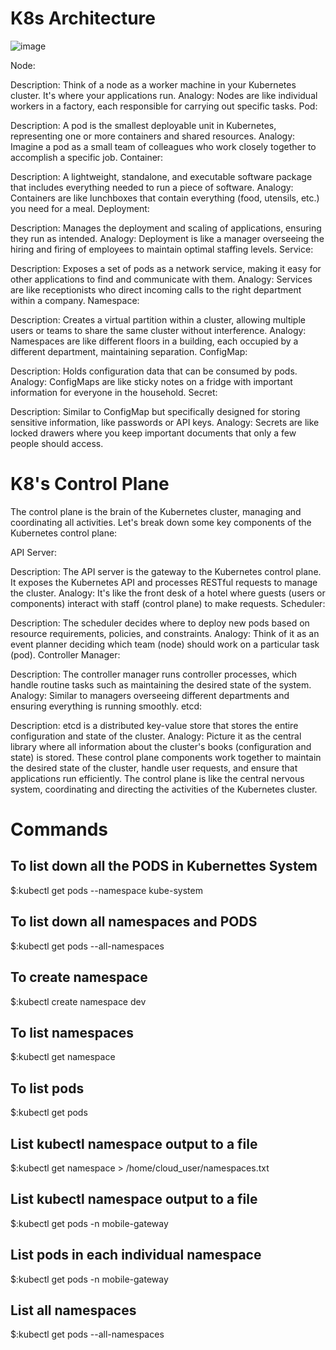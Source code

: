 # K8s Architecture

![image](https://github.com/MirHassanRiaz/K8s/assets/53171887/6831024e-38ae-40da-9ab7-705c45683dbb)

Node:

Description: Think of a node as a worker machine in your Kubernetes cluster. It's where your applications run.
Analogy: Nodes are like individual workers in a factory, each responsible for carrying out specific tasks.
Pod:

Description: A pod is the smallest deployable unit in Kubernetes, representing one or more containers and shared resources.
Analogy: Imagine a pod as a small team of colleagues who work closely together to accomplish a specific job.
Container:

Description: A lightweight, standalone, and executable software package that includes everything needed to run a piece of software.
Analogy: Containers are like lunchboxes that contain everything (food, utensils, etc.) you need for a meal.
Deployment:

Description: Manages the deployment and scaling of applications, ensuring they run as intended.
Analogy: Deployment is like a manager overseeing the hiring and firing of employees to maintain optimal staffing levels.
Service:

Description: Exposes a set of pods as a network service, making it easy for other applications to find and communicate with them.
Analogy: Services are like receptionists who direct incoming calls to the right department within a company.
Namespace:

Description: Creates a virtual partition within a cluster, allowing multiple users or teams to share the same cluster without interference.
Analogy: Namespaces are like different floors in a building, each occupied by a different department, maintaining separation.
ConfigMap:

Description: Holds configuration data that can be consumed by pods.
Analogy: ConfigMaps are like sticky notes on a fridge with important information for everyone in the household.
Secret:

Description: Similar to ConfigMap but specifically designed for storing sensitive information, like passwords or API keys.
Analogy: Secrets are like locked drawers where you keep important documents that only a few people should access.

# K8's Control Plane

 The control plane is the brain of the Kubernetes cluster, managing and coordinating all activities. Let's break down some key components of the Kubernetes control plane:

API Server:

Description: The API server is the gateway to the Kubernetes control plane. It exposes the Kubernetes API and processes RESTful requests to manage the cluster.
Analogy: It's like the front desk of a hotel where guests (users or components) interact with staff (control plane) to make requests.
Scheduler:

Description: The scheduler decides where to deploy new pods based on resource requirements, policies, and constraints.
Analogy: Think of it as an event planner deciding which team (node) should work on a particular task (pod).
Controller Manager:

Description: The controller manager runs controller processes, which handle routine tasks such as maintaining the desired state of the system.
Analogy: Similar to managers overseeing different departments and ensuring everything is running smoothly.
etcd:

Description: etcd is a distributed key-value store that stores the entire configuration and state of the cluster.
Analogy: Picture it as the central library where all information about the cluster's books (configuration and state) is stored.
These control plane components work together to maintain the desired state of the cluster, handle user requests, and ensure that applications run efficiently. The control plane is like the central nervous system, coordinating and directing the activities of the Kubernetes cluster.

# Commands

## To list down all the PODS in Kubernettes System
$:kubectl get pods --namespace kube-system

## To list down all namespaces and PODS
$:kubectl get pods --all-namespaces

## To create namespace
$:kubectl create namespace dev

## To list namespaces
$:kubectl get namespace

## To list pods
$:kubectl get pods

## List kubectl namespace output to a file
$:kubectl get namespace > /home/cloud_user/namespaces.txt

## List kubectl namespace output to a file
$:kubectl get pods -n mobile-gateway

## List pods in each individual namespace
$:kubectl get pods -n mobile-gateway

## List all namespaces
$:kubectl get pods --all-namespaces

